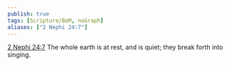 ```yaml
---
publish: true
tags: [Scripture/BoM, noGraph]
aliases: ["2 Nephi 24:7"]
---
```

[2 Nephi 24:7](https://churchofjesuschrist.org/study/scriptures/bofm/2-ne/24?lang=eng&id=p7#p7) The whole earth is at rest, and is quiet; they break forth into singing.
